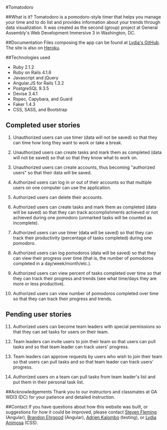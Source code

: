 #Tomatodoro

##What is it?
Tomatodoro is a pomodoro-style timer that helps you manage your time and to do list and provides information about your trends through data visualization. It was created as the second (group) project at General Assembly's Web Development Immersive 3 in Washington, DC.

##Documentation
Files composing the app can be found at [Lydia's GitHub](https://github.com/lydianimosa/pomodoro). The site is also on [Heroku](https://team-rock.herokuapp.com/timer).

##Technologies used
* Ruby 2.1.2
* Ruby on Rails 4.1.6
* Javascript and jQuery
* Angular.JS for Rails 1.3.2
* PostgreSQL 9.3.5
* Devise 3.4.1
* Rspec, Capybara, and Guard
* Faker 1.4.3
* CSS, SASS, and Bootstrap

## Completed user stories

1) Unauthorized users can use timer (data will not be saved) so that they can time how long they want to work or take a break.

2) Unauthorized users can create tasks and mark them as completed (data will not be saved) so that so that they know what to work on.

3) Unauthorized users can create accounts, thus becoming "authorized users" so that their data will be saved.

4) Authorized users can log in or out of their accounts so that multiple users on one computer can use the application.

5) Authorized users can delete their accounts.

6) Authorized users can create tasks and mark them as completed (data will be saved) so that they can track accomplishments achieved or not achieved during one pomodoro (unmarked tasks will be counted as incomplete).

7) Authorized users can use timer (data will be saved) so that they can track their productivity (percentage of tasks completed) during one pomodoro.

8) Authorized users can log pomodoros (data will be saved) so that they can view their progress over time (that is, the number of pomodoros completed in a day/week/month/etc.).

9) Authorized users can view percent of tasks completed over time so that they can track their progress and trends (see what time/days they are more or less productive).

10) Authorized users can view number of pomodoros completed over time so that they can track their progress and trends.

## Pending user stories

11) Authorized users can become team leaders with special permissions so that they can set tasks for users on their team.

12) Team leaders can invite users to join their team so that users can pull tasks and so that team leader can track users' progress.

13) Team leaders can approve requests by users who wish to join their team so that users can pull tasks and so that team leader can track users' progress.

14) Authorized users on a team can pull tasks from team leader's list and put them in their personal task list.


##Acknowledgements
Thank you to our instructors and classmates at GA WDI3 (DC) for your patience and detailed instruction.

##Contact
If you have questions about how this website was built, or suggestions for how it could be improved, please contact [Steven Fleming](https://github.com/flemdizzle) (Angular), [Brandon Ehrgood](https://github.com/behrgood) (Angular), [Adrien Kalombo](https://github.com/Adrienkalombo) (testing), or [Lydia Animosa](https://github.com/lydianimosa) (CSS).

